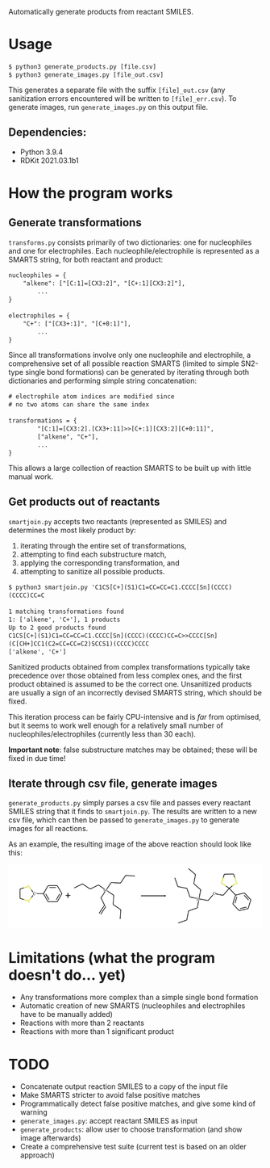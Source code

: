 Automatically generate products from reactant SMILES.

# Usage

```
$ python3 generate_products.py [file.csv]
$ python3 generate_images.py [file_out.csv]
```

This generates a separate file with the suffix `[file]_out.csv` (any
sanitization errors encountered will be written to `[file]_err.csv`). To
generate images, run `generate_images.py` on this output file.

## Dependencies:

- Python 3.9.4
- RDKit 2021.03.1b1

# How the program works

## Generate transformations

`transforms.py` consists primarily of two dictionaries: one for nucleophiles
and one for electrophiles. Each nucleophile/electrophile is represented as a
SMARTS string, for both reactant and product:

```
nucleophiles = {
    "alkene": ["[C:1]=[CX3:2]", "[C+:1][CX3:2]"],
		...
}

electrophiles = {
    "C+": ["[CX3+:1]", "[C+0:1]"],
		...
}
```

Since all transformations involve only one nucleophile and electrophile, a
comprehensive set of all possible reaction SMARTS (limited to simple SN2-type
single bond formations) can be generated by iterating through both dictionaries
and performing simple string concatenation:

```
# electrophile atom indices are modified since
# no two atoms can share the same index

transformations = {
		"[C:1]=[CX3:2].[CX3+:11]>>[C+:1][CX3:2][C+0:11]",
		["alkene", "C+"],
		...
}
```

This allows a large collection of reaction SMARTS to be built up with little
manual work.

## Get products out of reactants

`smartjoin.py` accepts two reactants (represented as SMILES) and determines the
most likely product by:

1. iterating through the entire set of transformations,
1. attempting to find each substructure match,
1. applying the corresponding transformation, and
1. attempting to sanitize all possible products.

```
$ python3 smartjoin.py 'C1CS[C+](S1)C1=CC=CC=C1.CCCC[Sn](CCCC)(CCCC)CC=C

1 matching transformations found
1: ['alkene', 'C+'], 1 products
Up to 2 good products found
C1CS[C+](S1)C1=CC=CC=C1.CCCC[Sn](CCCC)(CCCC)CC=C>>CCCC[Sn](C[CH+]CC1(C2=CC=CC=C2)SCCS1)(CCCC)CCCC
['alkene', 'C+']
```

Sanitized products obtained from complex transformations typically take
precedence over those obtained from less complex ones, and the first product
obtained is assumed to be the correct one. Unsanitized products are usually a
sign of an incorrectly devised SMARTS string, which should be fixed.

This iteration process can be fairly CPU-intensive and is *far* from optimised,
but it seems to work well enough for a relatively small number of
nucleophiles/electrophiles (currently less than 30 each).

**Important note**: false substructure matches may be obtained; these will be
fixed in due time!

## Iterate through csv file, generate images

`generate_products.py` simply parses a csv file and passes every reactant
SMILES string that it finds to `smartjoin.py`. The results are written to a new
csv file, which can then be passed to `generate_images.py` to generate images
for all reactions.

As an example, the resulting image of the above reaction should look like this:

![](example.png)

# Limitations (what the program doesn't do... yet)

- Any transformations more complex than a simple single bond formation
- Automatic creation of new SMARTS (nucleophiles and electrophiles have to be manually added)
- Reactions with more than 2 reactants
- Reactions with more than 1 significant product

# TODO

- Concatenate output reaction SMILES to a copy of the input file
- Make SMARTS stricter to avoid false positive matches
- Programmatically detect false positive matches, and give some kind of warning
- `generate_images.py`: accept reactant SMILES as input
- `generate_products`: allow user to choose transformation (and show image afterwards)
- Create a comprehensive test suite (current test is based on an older approach)
